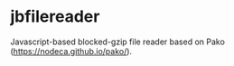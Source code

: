 jbfilereader
==

Javascript-based blocked-gzip file reader based on Pako (https://nodeca.github.io/pako/).
